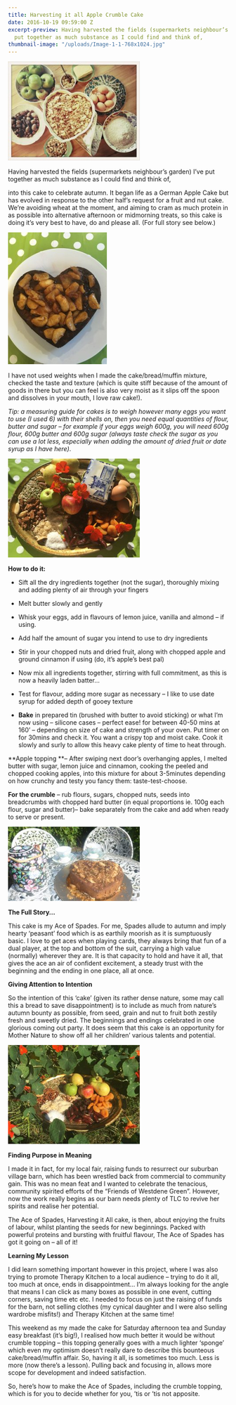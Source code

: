 ```yaml
---
title: Harvesting it all Apple Crumble Cake
date: 2016-10-19 09:59:00 Z
excerpt-preview: Having harvested the fields (supermarkets neighbour’s garden) I’ve
  put together as much substance as I could find and think of,
thumbnail-image: "/uploads/Image-1-1-768x1024.jpg"
---
```


![Image-1-300x225.jpg](/uploads/Image-1-300x225.jpg)

Having harvested the fields (supermarkets neighbour’s garden) I’ve put together as much substance as I could find and think of,

into this cake to celebrate autumn. It began life as a German Apple Cake but has evolved in response to the other half’s request for a fruit and nut cake. We’re avoiding wheat at the moment, and aiming to cram as much protein in as possible into alternative afternoon or midmorning treats, so this cake is doing it’s very best to have, do and please all. (For full story see below.)

![IMG_0252-1-225x300.jpg](/uploads/IMG_0252-1-225x300.jpg)

I have not used weights when I made the cake/bread/muffin mixture, checked the taste and texture (which is quite stiff because of the amount of goods in there but you can feel is also very moist as it slips off the spoon and dissolves in your mouth, I love raw cake!).

*Tip: a measuring guide for cakes is to weigh however many eggs you want to use (I used 6) with their shells on, then you need equal quantities of flour, butter and sugar – for example if your eggs weigh 600g, you will need 600g flour, 600g butter and 600g sugar (always taste check the sugar as you can use a lot less, especially when adding the amount of dried fruit or date syrup as I have here)*.

![IMG_0244-1-300x225.jpg](/uploads/IMG_0244-1-300x225.jpg)

**How to do it:**

* Sift all the dry ingredients together (not the sugar), thoroughly mixing and adding plenty of air through your fingers

* Melt butter slowly and gently

* Whisk your eggs, add in flavours of lemon juice, vanilla and almond – if using.

* Add half the amount of sugar you intend to use to dry ingredients

* Stir in your chopped nuts and dried fruit, along with chopped apple and ground cinnamon if using (do, it’s apple’s best pal)

* Now mix all ingredients together, stirring with full commitment, as this is now a heavily laden batter…

* Test for flavour, adding more sugar as necessary – I like to use date syrup for added depth of gooey texture

* **Bake** in prepared tin (brushed with butter to avoid sticking) or what I’m now using – silicone cases – perfect ease! for between 40-50 mins at 160’ – depending on size of cake and strength of your oven. Put timer on for 30mins and check it. You want a crispy top and moist cake. Cook it slowly and surly to allow this heavy cake plenty of time to heat through.

**Apple topping **– After swiping next door’s overhanging apples, I melted butter with sugar, lemon juice and cinnamon, cooking the peeled and chopped cooking apples, into this mixture for about 3-5minutes depending on how crunchy and testy you fancy them: taste-test-choose.

**For the crumble** – rub flours, sugars, chopped nuts, seeds into breadcrumbs with chopped hard butter (in equal proportions ie. 100g each flour, sugar and butter)– bake separately from the cake and add when ready to serve or present.

![P1100669-300x169.jpg](/uploads/P1100669-300x169.jpg)

**The Full Story…**

This cake is my Ace of Spades. For me, Spades allude to autumn and imply hearty ‘peasant’ food which is as earthily moorish as it is sumptuously basic. I love to get aces when playing cards, they always bring that fun of a dual player, at the top and bottom of the suit, carrying a high value (normally) wherever they are. It is that capacity to hold and have it all, that gives the ace an air of confident excitement, a steady trust with the beginning and the ending in one place, all at once.

**Giving Attention to Intention**

So the intention of this ‘cake’ (given its rather dense nature, some may call this a bread to save disappointment) is to include as much from nature’s autumn bounty as possible, from seed, grain and nut to fruit both zestily fresh and sweetly dried. The beginnings and endings celebrated in one glorious coming out party. It does seem that this cake is an opportunity for Mother Nature to show off all her children’ various talents and potential.

![IMG_0238-300x225.jpg](/uploads/IMG_0238-300x225.jpg)

**Finding Purpose in Meaning**

I made it in fact, for my local fair, raising funds to resurrect our suburban village barn, which has been wrestled back from commercial to community gain. This was no mean feat and I wanted to celebrate the tenacious, community spirited efforts of the “Friends of Westdene Green”. However, now the work really begins as our barn needs plenty of TLC to revive her spirits and realise her potential.

The Ace of Spades, Harvesting it All cake, is then, about enjoying the fruits of labour, whilst planting the seeds for new beginnings. Packed with powerful proteins and bursting with fruitful flavour, The Ace of Spades has got it going on – all of it!

**Learning My Lesson**

I did learn something important however in this project, where I was also trying to promote Therapy Kitchen to a local audience – trying to do it all, too much at once, ends in disappointment… I’m always looking for the angle that means I can click as many boxes as possible in one event, cutting corners, saving time etc etc. I needed to focus on just the raising of funds for the barn, not selling clothes (my cynical daughter and I were also selling wardrobe misfits!) and Therapy Kitchen at the same time!

This weekend as my made the cake for Saturday afternoon tea and Sunday easy breakfast (it’s big!), I realised how much better it would be without crumble topping – this topping generally goes with a much lighter ‘sponge’ which even my optimism doesn’t really dare to describe this bounteous cake/bread/muffin affair. So, having it all, is sometimes too much. Less is more (now there’s a lesson). Pulling back and focusing in, allows more scope for development and indeed satisfaction.

So, here’s how to make the Ace of Spades, including the crumble topping, which is for you to decide whether for you, ’tis or ’tis not apposite.